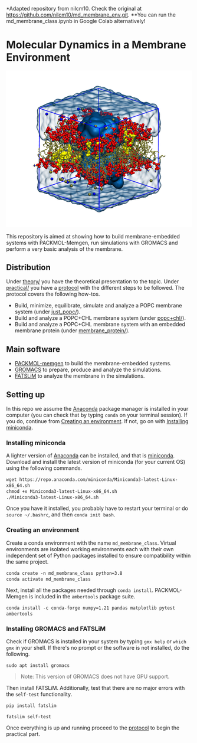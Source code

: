 *Adapted repository from nilcm10. Check the original at https://github.com/nilcm10/md_membrane_env.git.
**You can run the md_membrane_class.ipynb in Google Colab alternatively!

# Molecular Dynamics in a Membrane Environment

![](practical/files/images/box+water.png)

This repository is aimed at showing how to build membrane-embedded systems with PACKMOL-Memgen, run simulations with GROMACS and perform a very basic analysis of the membrane.

## Distribution

Under [theory/](theory/) you have the theoretical presentation to the topic. Under [practical/](practical/) you have a [protocol](practical/README.md) with the different steps to be followed. The protocol covers the following how-tos.
- Build, minimize, equilibrate, simulate and analyze a POPC membrane system (under [just_popc/](practical/just_popc)).
- Build and analyze a POPC+CHL membrane system (under [popc+chl/](practical/popc+chl)).
- Build and analyze a POPC+CHL membrane system with an embedded membrane protein (under [membrane_protein/](practical/membrane_protein)).

## Main software

- [PACKMOL-memgen](https://pubs.acs.org/doi/10.1021/acs.jcim.9b00269) to build the membrane-embedded systems.
- [GROMACS](https://manual.gromacs.org/) to prepare, produce and analyze the simulations.
- [FATSLiM](http://fatslim.github.io/) to analyze the membrane in the simulations.

## Setting up

In this repo we assume the [Anaconda](https://www.anaconda.com/) package manager is installed in your computer (you can check that by typing `conda` on your terminal session). If you do, continue from [Creating an environment](./README.md#creating-an-environment). If not, go on with [Installing miniconda](./README.md#installing-miniconda).

### Installing miniconda

A lighter version of [Anaconda](https://www.anaconda.com/) can be installed, and that is [miniconda](https://docs.conda.io/en/latest/miniconda.html). Download and install the latest version of miniconda (for your current OS) using the following commands.

```
wget https://repo.anaconda.com/miniconda/Miniconda3-latest-Linux-x86_64.sh
chmod +x Miniconda3-latest-Linux-x86_64.sh
./Miniconda3-latest-Linux-x86_64.sh
```

Once you have it installed, you probably have to restart your terminal or do `source ~/.bashrc`, and then `conda init bash`.

### Creating an environment

Create a conda environment with the name `md_membrane_class`. Virtual environments are isolated working environments each with their own independent set of Python packages installed to ensure compatibility within the same project.

```
conda create -n md_membrane_class python=3.8
conda activate md_membrane_class
```

Next, install all the packages needed through `conda install`. PACKMOL-Memgen is included in the `ambertools` package suite.

```
conda install -c conda-forge numpy=1.21 pandas matplotlib pytest ambertools
```

### Installing GROMACS and FATSLiM

Check if GROMACS is installed in your system by typing `gmx help` or `which gmx` in your shell. If there's no prompt or the software is not installed, do the following.

```
sudo apt install gromacs
```
> Note: This version of GROMACS does not have GPU support.

Then install FATSLiM. Additionally, test that there are no major errors with the `self-test` functionality.

```
pip install fatslim
```

```
fatslim self-test
```
Once everything is up and running proceed to the [protocol](practical/README.md) to begin the practical part.
